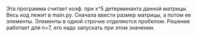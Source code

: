 Эта программа считает коэф. при x^5 детерминанта данной матрицы.
Весь код лежит в main.py.
Сначала ввести размер матрицы, а потом ее элементы. Элементы в одной строчке отделяются пробелом.
Решение работает для n=7, его надо запускать при этом значении.

